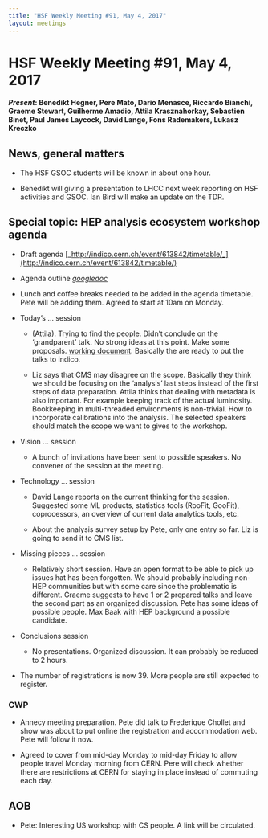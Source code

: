 ```yaml
---
title: "HSF Weekly Meeting #91, May 4, 2017"
layout: meetings
---
```


# HSF Weekly Meeting #91, May 4, 2017

#### _Present_: Benedikt Hegner, Pere Mato, Dario Menasce, Riccardo Bianchi, Graeme Stewart, Guilherme Amadio, Attila Krasznahorkay, Sebastien Binet, Paul James Laycock, David Lange, Fons Rademakers, Lukasz Kreczko

## News, general matters

- The HSF GSOC students will be known in about one hour.

- Benedikt will giving a presentation to LHCC next week reporting on HSF
  activities and GSOC. Ian Bird will make an update on the TDR.

## Special topic: HEP analysis ecosystem workshop agenda

- Draft agenda
  [_http://indico.cern.ch/event/613842/timetable/_](http://indico.cern.ch/event/613842/timetable/)

- Agenda outline
  [_googledoc_](https://docs.google.com/document/d/1F2v4W5X216sXALToBTT-jT0fFkaIQhld2cqDnSqdv-I/edit?usp=sharing)

- Lunch and coffee breaks needed to be added in the agenda timetable. Pete will
  be adding them. Agreed to start at 10am on Monday.

- Today’s … session

  - (Attila). Trying to find the people. Didn’t conclude on the ‘grandparent’
    talk. No strong ideas at this point. Make some proposals.
    [working document](https://docs.google.com/document/d/12r6jSwJuUB9mgUK7APnmUDh7H80fluxGolWxhpLpXjI/edit).
    Basically the are ready to put the talks to indico.

  - Liz says that CMS may disagree on the scope. Basically they think we should
    be focusing on the ‘analysis’ last steps instead of the first steps of data
    preparation. Attila thinks that dealing with metadata is also important. For
    example keeping track of the actual luminosity. Bookkeeping in
    multi-threaded environments is non-trivial. How to incorporate calibrations
    into the analysis. The selected speakers should match the scope we want to
    gives to the workshop.

- Vision … session

  - A bunch of invitations have been sent to possible speakers. No convener of
    the session at the meeting.

- Technology … session

  - David Lange reports on the current thinking for the session. Suggested some
    ML products, statistics tools (RooFit, GooFit), coprocessors, an overview of
    current data analytics tools, etc.

  - About the analysis survey setup by Pete, only one entry so far. Liz is going
    to send it to CMS list.

- Missing pieces … session

  - Relatively short session. Have an open format to be able to pick up issues
    hat has been forgotten. We should probably including non-HEP communities but
    with some care since the problematic is different. Graeme suggests to have 1
    or 2 prepared talks and leave the second part as an organized discussion.
    Pete has some ideas of possible people. Max Baak with HEP background a
    possible candidate.

- Conclusions session

  - No presentations. Organized discussion. It can probably be reduced to 2
    hours.

- The number of registrations is now 39. More people are still expected to
  register.

### CWP

- Annecy meeting preparation. Pete did talk to Frederique Chollet and show was
  about to put online the registration and accommodation web. Pete will follow
  it now.

- Agreed to cover from mid-day Monday to mid-day Friday to allow people travel
  Monday morning from CERN. Pere will check whether there are restrictions at
  CERN for staying in place instead of commuting each day.

## AOB

- Pete: Interesting US workshop with CS people. A link will be circulated.

